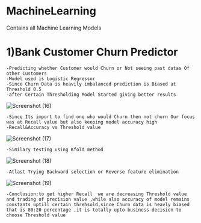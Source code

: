 # MachineLearning
Contains all Machine Learning Models
# 1)Bank Customer Churn Predictor
    -Predicting whether Customer would Churn or Not seeing past datas Of other Customers
    -Model used is Logistic Regressor
    -Since Churn Data is heavily imbalanced prediction is Biased at Threshold 0.5
    -after Certain Thresholding Model Started giving better results
![Screenshot (16)](https://user-images.githubusercontent.com/102205233/177284947-9ceb28fe-28f6-4265-af4e-c76f980c387b.png)

    -Since Its import to find one who would Churn then not churn Our focus was at Recall value but also keeping model accuracy high
    -Recall&Accuracy vs Threshold value
![Screenshot (17)](https://user-images.githubusercontent.com/102205233/177284988-d7f08a00-975b-4a21-abaf-32752dbb64cf.png)

    -Similary testing using Kfold method 
![Screenshot (18)](https://user-images.githubusercontent.com/102205233/177285033-7ac6126d-5b40-4b00-b682-c218404dba04.png)

    -Atlast Trying Backward selection or Reverse feature elimination 
![Screenshot (19)](https://user-images.githubusercontent.com/102205233/177285107-9b7d8d30-2e7d-4b57-bbeb-01d775f2af7d.png)

    -Conclusion:to get higher Recall  we are decreasing Threshold value and trading of precision value ,while also accuracy of model remains constants uptill certain threhsold,since Churn data is heavly biased that is 80:20 percentage ,it is totally upto business decision to choose Threshold value
 



